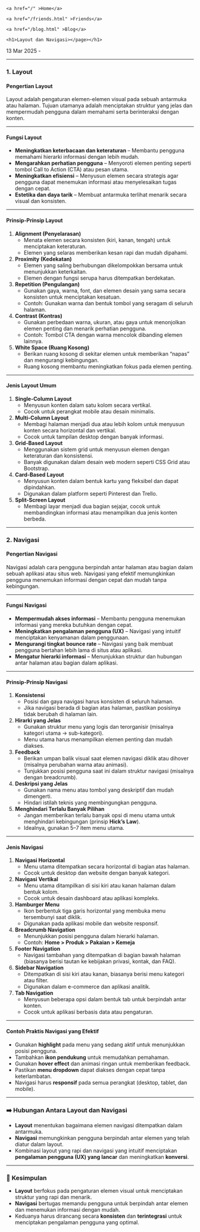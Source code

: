 <!DOCTYPE html>
<html lang="en">
<head>
    <meta charset="UTF-8">
    <title>Layout dan Navigasi</title>
    <link rel="stylesheet" href="/assets/css/styles.css">
</head>
<body>
    <nav>
    
    <a href="/" >Home</a>
    
    <a href="/friends.html" >Friends</a>
    
    <a href="/blog.html" >Blog</a>
    
</nav>

    <h1>Layout dan Navigasi></page></h1>
<p>13 Mar 2025 - </p>

<hr />

<h3 id="1-layout"><strong>1. Layout</strong></h3>
<h4 id="pengertian-layout"><strong>Pengertian Layout</strong></h4>
<p>Layout adalah pengaturan elemen-elemen visual pada sebuah antarmuka atau halaman. Tujuan utamanya adalah menciptakan struktur yang jelas dan mempermudah pengguna dalam memahami serta berinteraksi dengan konten.</p>

<hr />

<h4 id="fungsi-layout"><strong>Fungsi Layout</strong></h4>
<ul>
  <li><strong>Meningkatkan keterbacaan dan keteraturan</strong> – Membantu pengguna memahami hierarki informasi dengan lebih mudah.</li>
  <li><strong>Mengarahkan perhatian pengguna</strong> – Menyoroti elemen penting seperti tombol Call to Action (CTA) atau pesan utama.</li>
  <li><strong>Meningkatkan efisiensi</strong> – Menyusun elemen secara strategis agar pengguna dapat menemukan informasi atau menyelesaikan tugas dengan cepat.</li>
  <li><strong>Estetika dan daya tarik</strong> – Membuat antarmuka terlihat menarik secara visual dan konsisten.</li>
</ul>

<hr />

<h4 id="prinsip-prinsip-layout"><strong>Prinsip-Prinsip Layout</strong></h4>
<ol>
  <li><strong>Alignment (Penyelarasan)</strong>
    <ul>
      <li>Menata elemen secara konsisten (kiri, kanan, tengah) untuk menciptakan keteraturan.</li>
      <li>Elemen yang selaras memberikan kesan rapi dan mudah dipahami.</li>
    </ul>
  </li>
  <li><strong>Proximity (Kedekatan)</strong>
    <ul>
      <li>Elemen yang saling berhubungan dikelompokkan bersama untuk menunjukkan keterkaitan.</li>
      <li>Elemen dengan fungsi serupa harus ditempatkan berdekatan.</li>
    </ul>
  </li>
  <li><strong>Repetition (Pengulangan)</strong>
    <ul>
      <li>Gunakan gaya, warna, font, dan elemen desain yang sama secara konsisten untuk menciptakan kesatuan.</li>
      <li>Contoh: Gunakan warna dan bentuk tombol yang seragam di seluruh halaman.</li>
    </ul>
  </li>
  <li><strong>Contrast (Kontras)</strong>
    <ul>
      <li>Gunakan perbedaan warna, ukuran, atau gaya untuk menonjolkan elemen penting dan menarik perhatian pengguna.</li>
      <li>Contoh: Tombol CTA dengan warna mencolok dibanding elemen lainnya.</li>
    </ul>
  </li>
  <li><strong>White Space (Ruang Kosong)</strong>
    <ul>
      <li>Berikan ruang kosong di sekitar elemen untuk memberikan “napas” dan mengurangi kebingungan.</li>
      <li>Ruang kosong membantu meningkatkan fokus pada elemen penting.</li>
    </ul>
  </li>
</ol>

<hr />

<h4 id="jenis-layout-umum"><strong>Jenis Layout Umum</strong></h4>
<ol>
  <li><strong>Single-Column Layout</strong>
    <ul>
      <li>Menyusun konten dalam satu kolom secara vertikal.</li>
      <li>Cocok untuk perangkat mobile atau desain minimalis.</li>
    </ul>
  </li>
  <li><strong>Multi-Column Layout</strong>
    <ul>
      <li>Membagi halaman menjadi dua atau lebih kolom untuk menyusun konten secara horizontal dan vertikal.</li>
      <li>Cocok untuk tampilan desktop dengan banyak informasi.</li>
    </ul>
  </li>
  <li><strong>Grid-Based Layout</strong>
    <ul>
      <li>Menggunakan sistem grid untuk menyusun elemen dengan keteraturan dan konsistensi.</li>
      <li>Banyak digunakan dalam desain web modern seperti CSS Grid atau Bootstrap.</li>
    </ul>
  </li>
  <li><strong>Card-Based Layout</strong>
    <ul>
      <li>Menyusun konten dalam bentuk kartu yang fleksibel dan dapat dipindahkan.</li>
      <li>Digunakan dalam platform seperti Pinterest dan Trello.</li>
    </ul>
  </li>
  <li><strong>Split-Screen Layout</strong>
    <ul>
      <li>Membagi layar menjadi dua bagian sejajar, cocok untuk membandingkan informasi atau menampilkan dua jenis konten berbeda.</li>
    </ul>
  </li>
</ol>

<hr />

<h3 id="2-navigasi"><strong>2. Navigasi</strong></h3>
<h4 id="pengertian-navigasi"><strong>Pengertian Navigasi</strong></h4>
<p>Navigasi adalah cara pengguna berpindah antar halaman atau bagian dalam sebuah aplikasi atau situs web. Navigasi yang efektif memungkinkan pengguna menemukan informasi dengan cepat dan mudah tanpa kebingungan.</p>

<hr />

<h4 id="fungsi-navigasi"><strong>Fungsi Navigasi</strong></h4>
<ul>
  <li><strong>Mempermudah akses informasi</strong> – Membantu pengguna menemukan informasi yang mereka butuhkan dengan cepat.</li>
  <li><strong>Meningkatkan pengalaman pengguna (UX)</strong> – Navigasi yang intuitif menciptakan kenyamanan dalam penggunaan.</li>
  <li><strong>Mengurangi tingkat bounce rate</strong> – Navigasi yang baik membuat pengguna bertahan lebih lama di situs atau aplikasi.</li>
  <li><strong>Mengatur hierarki informasi</strong> – Menunjukkan struktur dan hubungan antar halaman atau bagian dalam aplikasi.</li>
</ul>

<hr />

<h4 id="prinsip-prinsip-navigasi"><strong>Prinsip-Prinsip Navigasi</strong></h4>
<ol>
  <li><strong>Konsistensi</strong>
    <ul>
      <li>Posisi dan gaya navigasi harus konsisten di seluruh halaman.</li>
      <li>Jika navigasi berada di bagian atas halaman, pastikan posisinya tidak berubah di halaman lain.</li>
    </ul>
  </li>
  <li><strong>Hirarki yang Jelas</strong>
    <ul>
      <li>Gunakan struktur menu yang logis dan terorganisir (misalnya kategori utama → sub-kategori).</li>
      <li>Menu utama harus menampilkan elemen penting dan mudah diakses.</li>
    </ul>
  </li>
  <li><strong>Feedback</strong>
    <ul>
      <li>Berikan umpan balik visual saat elemen navigasi diklik atau dihover (misalnya perubahan warna atau animasi).</li>
      <li>Tunjukkan posisi pengguna saat ini dalam struktur navigasi (misalnya dengan breadcrumb).</li>
    </ul>
  </li>
  <li><strong>Deskripsi yang Jelas</strong>
    <ul>
      <li>Gunakan nama menu atau tombol yang deskriptif dan mudah dimengerti.</li>
      <li>Hindari istilah teknis yang membingungkan pengguna.</li>
    </ul>
  </li>
  <li><strong>Menghindari Terlalu Banyak Pilihan</strong>
    <ul>
      <li>Jangan memberikan terlalu banyak opsi di menu utama untuk menghindari kebingungan (prinsip <strong>Hick’s Law</strong>).</li>
      <li>Idealnya, gunakan 5–7 item menu utama.</li>
    </ul>
  </li>
</ol>

<hr />

<h4 id="jenis-navigasi"><strong>Jenis Navigasi</strong></h4>
<ol>
  <li><strong>Navigasi Horizontal</strong>
    <ul>
      <li>Menu utama ditempatkan secara horizontal di bagian atas halaman.</li>
      <li>Cocok untuk desktop dan website dengan banyak kategori.</li>
    </ul>
  </li>
  <li><strong>Navigasi Vertikal</strong>
    <ul>
      <li>Menu utama ditampilkan di sisi kiri atau kanan halaman dalam bentuk kolom.</li>
      <li>Cocok untuk desain dashboard atau aplikasi kompleks.</li>
    </ul>
  </li>
  <li><strong>Hamburger Menu</strong>
    <ul>
      <li>Ikon berbentuk tiga garis horizontal yang membuka menu tersembunyi saat diklik.</li>
      <li>Digunakan pada aplikasi mobile dan website responsif.</li>
    </ul>
  </li>
  <li><strong>Breadcrumb Navigation</strong>
    <ul>
      <li>Menunjukkan posisi pengguna dalam hierarki halaman.</li>
      <li>Contoh: <strong>Home &gt; Produk &gt; Pakaian &gt; Kemeja</strong></li>
    </ul>
  </li>
  <li><strong>Footer Navigation</strong>
    <ul>
      <li>Navigasi tambahan yang ditempatkan di bagian bawah halaman (biasanya berisi tautan ke kebijakan privasi, kontak, dan FAQ).</li>
    </ul>
  </li>
  <li><strong>Sidebar Navigation</strong>
    <ul>
      <li>Ditempatkan di sisi kiri atau kanan, biasanya berisi menu kategori atau filter.</li>
      <li>Digunakan dalam e-commerce dan aplikasi analitik.</li>
    </ul>
  </li>
  <li><strong>Tab Navigation</strong>
    <ul>
      <li>Menyusun beberapa opsi dalam bentuk tab untuk berpindah antar konten.</li>
      <li>Cocok untuk aplikasi berbasis data atau pengaturan.</li>
    </ul>
  </li>
</ol>

<hr />

<h4 id="contoh-praktis-navigasi-yang-efektif"><strong>Contoh Praktis Navigasi yang Efektif</strong></h4>
<ul>
  <li>Gunakan <strong>highlight</strong> pada menu yang sedang aktif untuk menunjukkan posisi pengguna.</li>
  <li>Tambahkan <strong>ikon pendukung</strong> untuk memudahkan pemahaman.</li>
  <li>Gunakan <strong>hover effect</strong> dan animasi ringan untuk memberikan feedback.</li>
  <li>Pastikan <strong>menu dropdown</strong> dapat diakses dengan cepat tanpa keterlambatan.</li>
  <li>Navigasi harus <strong>responsif</strong> pada semua perangkat (desktop, tablet, dan mobile).</li>
</ul>

<hr />

<h3 id="️-hubungan-antara-layout-dan-navigasi"><strong>➡️ Hubungan Antara Layout dan Navigasi</strong></h3>
<ul>
  <li><strong>Layout</strong> menentukan bagaimana elemen navigasi ditempatkan dalam antarmuka.</li>
  <li><strong>Navigasi</strong> memungkinkan pengguna berpindah antar elemen yang telah diatur dalam layout.</li>
  <li>Kombinasi layout yang rapi dan navigasi yang intuitif menciptakan <strong>pengalaman pengguna (UX) yang lancar</strong> dan meningkatkan <strong>konversi</strong>.</li>
</ul>

<hr />

<h3 id="-kesimpulan">🎯 <strong>Kesimpulan</strong></h3>
<ul>
  <li><strong>Layout</strong> berfokus pada pengaturan elemen visual untuk menciptakan struktur yang rapi dan menarik.</li>
  <li><strong>Navigasi</strong> bertugas memandu pengguna untuk berpindah antar elemen dan menemukan informasi dengan mudah.</li>
  <li>Keduanya harus dirancang secara <strong>konsisten</strong> dan <strong>terintegrasi</strong> untuk menciptakan pengalaman pengguna yang optimal.</li>
</ul>



</body>
</html>